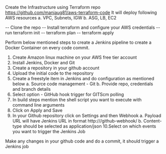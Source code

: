 Create the Infrastructure using Terraform repo https://github.com/maniaug81/aws-terraform-code
It will deploy following AWS resources
a. VPC, Subnets, IGW
b. ASG, LB, EC2

-- Clone the repo
-- Install terraform and configure your AWS credentials
-- run terraform init
-- terraform plan
-- terraform apply 


Perform below mentioned steps to create a Jenkins pipeline to create a Docker Container on every code commit. 
1. Create Amazon linux machine on your AWS free tier account
2. Install Jenkins, Docker and Git
3. Create a repository in your github account
4. Upload the initial code to the repository
5. Create a freestyle item in Jenkins and do configuration as mentioned below
    a. Source code management - Git
    b. Provide repo, credentials and branch details
6. Select option - GitHub hook trigger for GITScm polling
7. In build steps mention the shell script you want to execute with command line arguments
8. Click on Apply and Save
9. In your Github repository click on Settings and then Webhook
   a. Payload URL will have Jenkins URL in format http://<ip address>/github-webhook/
   b. Content-type should be selected as application/json
10.Select on which events you want to trigger the Jenkins Job

Make any changes in your github code and do a commit, it should trigger a Jenkins job
    
